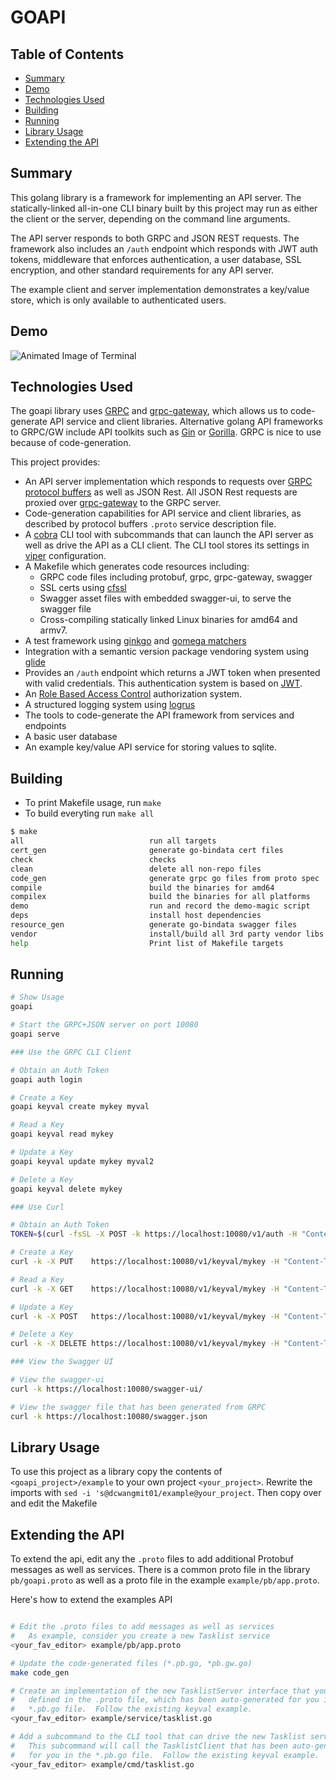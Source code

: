 # GOAPI

## Table of Contents
* [Summary](#summary)
* [Demo](#demo)
* [Technologies Used](#technologies-used)
* [Building](#building)
* [Running](#running)
* [Library Usage](#library-usage)
* [Extending the API](#extending-the-api)

## Summary
This golang library is a framework for implementing an API server.  The
statically-linked all-in-one CLI binary built by this project may run as either
the client or the server, depending on the command line arguments.

The API server responds to both GRPC and JSON REST requests.  The framework
also includes an `/auth` endpoint which responds with JWT auth tokens,
middleware that enforces authentication, a user database, SSL encryption, and
other standard requirements for any API server.

The example client and server implementation demonstrates a key/value store,
which is only available to authenticated users.

## Demo

![Animated Image of Terminal](https://github.com/dcwangmit01/goapi/raw/master/demo/demo.gif)

## Technologies Used

The goapi library uses [GRPC](http://www.grpc.io/) and
[grpc-gateway](https://github.com/grpc-ecosystem/grpc-gateway), which allows us
to code-generate API service and client libraries.  Alternative golang API frameworks to
GRPC/GW include API toolkits such as [Gin](https://github.com/gin-gonic/gin) or
[Gorilla](http://www.gorillatoolkit.org/).  GRPC is nice to use because of
code-generation.

This project provides:

* An API server implementation which responds to requests over
  [GRPC](http://www.grpc.io/) [protocol
  buffers](https://developers.google.com/protocol-buffers/) as well as JSON
  Rest.  All JSON Rest requests are proxied over
  [grpc-gateway](https://github.com/grpc-ecosystem/grpc-gateway) to the GRPC
  server.
* Code-generation capabilities for API service and client libraries, as
  described by protocol buffers `.proto` service description file.
* A [cobra](https://github.com/spf13/cobra) CLI tool with subcommands that can
  launch the API server as well as drive the API as a CLI client.  The CLI tool
  stores its settings in [viper](https://github.com/spf13/viper)
  configuration.
* A Makefile which generates code resources including:
    * GRPC code files including protobuf, grpc, grpc-gateway, swagger
    * SSL certs using [cfssl](https://github.com/cloudflare/cfssl)
    * Swagger asset files with embedded swagger-ui, to serve the swagger file
    * Cross-compiling statically linked Linux binaries for amd64 and armv7.
* A test framework using [ginkgo](https://github.com/onsi/ginkgo) and [gomega
  matchers](https://github.com/onsi/gomega)
* Integration with a semantic version package vendoring system using
  [glide](https://github.com/Masterminds/glide)
* Provides an `/auth` endpoint which returns a JWT token when presented with
  valid credentials.  This authentication system is based on
  [JWT](github.com/dgrijalva/jwt-go).
* An [Role Based Access Control](https://github.com/mikespook/gorbac)
  authorization system.
* A structured logging system using
  [logrus](https://github.com/sirupsen/logrus)
* The tools to code-generate the API framework from services and endpoints
* A basic user database
* An example key/value API service for storing values to sqlite.

## Building

* To print Makefile usage, run `make`
* To build everyting run `make all`

```bash
$ make
all                            run all targets
cert_gen                       generate go-bindata cert files
check                          checks
clean                          delete all non-repo files
code_gen                       generate grpc go files from proto spec
compile                        build the binaries for amd64
compilex                       build the binaries for all platforms
demo                           run and record the demo-magic script
deps                           install host dependencies
resource_gen                   generate go-bindata swagger files
vendor                         install/build all 3rd party vendor libs and bins
help                           Print list of Makefile targets
```

## Running

```bash
# Show Usage
goapi

# Start the GRPC+JSON server on port 10080
goapi serve

### Use the GRPC CLI Client

# Obtain an Auth Token
goapi auth login

# Create a Key
goapi keyval create mykey myval

# Read a Key
goapi keyval read mykey

# Update a Key
goapi keyval update mykey myval2

# Delete a Key
goapi keyval delete mykey

### Use Curl

# Obtain an Auth Token
TOKEN=$(curl -fsSL -X POST -k https://localhost:10080/v1/auth -H "Content-Type: text/plain" -d '{"grant_type": "password", "username": "admin", "password": "password"}' | jq --raw-output '.access_token')

# Create a Key
curl -k -X PUT    https://localhost:10080/v1/keyval/mykey -H "Content-Type: text/plain" -H "Authorization: Bearer $TOKEN" -d '{"value": "myval1"}'

# Read a Key
curl -k -X GET    https://localhost:10080/v1/keyval/mykey -H "Content-Type: text/plain" -H "Authorization: Bearer $TOKEN"

# Update a Key
curl -k -X POST   https://localhost:10080/v1/keyval/mykey -H "Content-Type: text/plain" -H "Authorization: Bearer $TOKEN" -d '{"value": "myval2"}'

# Delete a Key
curl -k -X DELETE https://localhost:10080/v1/keyval/mykey -H "Content-Type: text/plain" -H "Authorization: Bearer $TOKEN"

### View the Swagger UI

# View the swagger-ui
curl -k https://localhost:10080/swagger-ui/

# View the swagger file that has been generated from GRPC
curl -k https://localhost:10080/swagger.json
```

## Library Usage

To use this project as a library copy the contents of `<goapi_project>/example`
to your own project `<your_project>`.  Rewrite the imports with `sed -i
's@dcwangmit01/example@your_project`.  Then copy over and edit the Makefile

## Extending the API

To extend the api, edit any the `.proto` files to add additional Protobuf
messages as well as services.  There is a common proto file in the library
`pb/goapi.proto` as well as a proto file in the example `example/pb/app.proto`.

Here's how to extend the examples API

```bash

# Edit the .proto files to add messages as well as services
#   As example, consider you create a new Tasklist service
<your_fav_editor> example/pb/app.proto

# Update the code-generated files (*.pb.go, *pb.gw.go)
make code_gen

# Create an implementation of the new TasklistServer interface that you've
#   defined in the .proto file, which has been auto-generated for you in the
#   *.pb.go file.  Follow the existing keyval example.
<your_fav_editor> example/service/tasklist.go

# Add a subcommand to the CLI tool that can drive the new Tasklist service.
#   This subcommand will call the TasklistClient that has been auto-generated
#   for you in the *.pb.go file.  Follow the existing keyval example.
<your_fav_editor> example/cmd/tasklist.go
```

